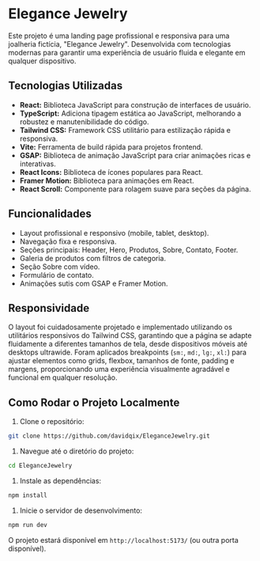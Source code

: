# Elegance Jewelry

Este projeto é uma landing page profissional e responsiva para uma joalheria fictícia, "Elegance Jewelry". Desenvolvida com tecnologias modernas para garantir uma experiência de usuário fluida e elegante em qualquer dispositivo.

## Tecnologias Utilizadas

* **React:** Biblioteca JavaScript para construção de interfaces de usuário.
* **TypeScript:** Adiciona tipagem estática ao JavaScript, melhorando a robustez e manutenibilidade do código.
* **Tailwind CSS:** Framework CSS utilitário para estilização rápida e responsiva.
* **Vite:** Ferramenta de build rápida para projetos frontend.
* **GSAP:** Biblioteca de animação JavaScript para criar animações ricas e interativas.
* **React Icons:** Biblioteca de ícones populares para React.
* **Framer Motion:** Biblioteca para animações em React.
* **React Scroll:** Componente para rolagem suave para seções da página.

## Funcionalidades

* Layout profissional e responsivo (mobile, tablet, desktop).
* Navegação fixa e responsiva.
* Seções principais: Header, Hero, Produtos, Sobre, Contato, Footer.
* Galeria de produtos com filtros de categoria.
* Seção Sobre com vídeo.
* Formulário de contato.
* Animações sutis com GSAP e Framer Motion.

## Responsividade

O layout foi cuidadosamente projetado e implementado utilizando os utilitários responsivos do Tailwind CSS, garantindo que a página se adapte fluidamente a diferentes tamanhos de tela, desde dispositivos móveis até desktops ultrawide. Foram aplicados breakpoints (`sm:`, `md:`, `lg:`, `xl:`) para ajustar elementos como grids, flexbox, tamanhos de fonte, padding e margens, proporcionando uma experiência visualmente agradável e funcional em qualquer resolução.

## Como Rodar o Projeto Localmente

1. Clone o repositório:

```bash
git clone https://github.com/davidqix/EleganceJewelry.git
```

1. Navegue até o diretório do projeto:

```bash
cd EleganceJewelry
```

1. Instale as dependências:

```bash
npm install
```

1. Inicie o servidor de desenvolvimento:

```bash
npm run dev
```

O projeto estará disponível em `http://localhost:5173/` (ou outra porta disponível).
